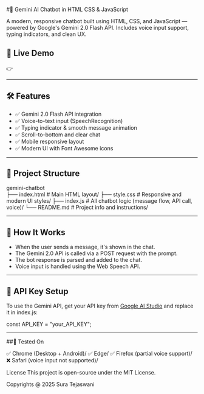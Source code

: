 #🤖 Gemini AI Chatbot in HTML CSS & JavaScript

A modern, responsive chatbot built using HTML, CSS, and JavaScript — powered by Google's Gemini 2.0 Flash API. Includes voice input support, typing indicators, and clean UX.

## 🚀 Live Demo

👉 

---

## 🛠 Features

- ✅ Gemini 2.0 Flash API integration
- ✅ Voice-to-text input (SpeechRecognition)
- ✅ Typing indicator & smooth message animation
- ✅ Scroll-to-bottom and clear chat
- ✅ Mobile responsive layout
- ✅ Modern UI with Font Awesome icons

---

## 📁 Project Structure

gemini-chatbot <br>
├── index.html # Main HTML layout/
├── style.css # Responsive and modern UI styles/
├── index.js # All chatbot logic (message flow, API call, voice)/
└── README.md # Project info and instructions/

---

## 🧠 How It Works

- When the user sends a message, it's shown in the chat.
- The Gemini 2.0 API is called via a POST request with the prompt.
- The bot response is parsed and added to the chat.
- Voice input is handled using the Web Speech API.

---

## 🔐 API Key Setup

To use the Gemini API, get your API key from [Google AI Studio](https://makersuite.google.com/) and replace it in index.js:

const API_KEY = "your_API_KEY";

---

##🧪 Tested On

✅ Chrome (Desktop + Android)/
✅ Edge/
✅ Firefox (partial voice support)/
❌ Safari (voice input not supported)/

License
This project is open-source under the MIT License.

Copyrights @ 2025 Sura Tejaswani
